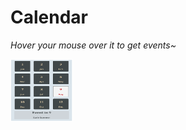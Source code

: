 # Calendar
*Hover your mouse over it to get events~*

<img src="./Month.png" width="100px" height="100px"/>


